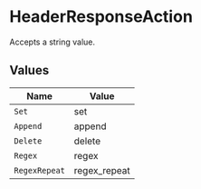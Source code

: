 # HeaderResponseAction

Accepts a string value.


## Values

| Name          | Value         |
| ------------- | ------------- |
| `Set`         | set           |
| `Append`      | append        |
| `Delete`      | delete        |
| `Regex`       | regex         |
| `RegexRepeat` | regex_repeat  |